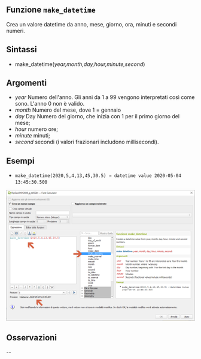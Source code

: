 ## Funzione `make_datetime`

Crea un valore datetime da anno, mese, giorno, ora, minuti e secondi numeri.

## Sintassi

* make_datetime(_year,month,day,hour,minute,second_)

## Argomenti

* _year_ Numero dell'anno. Gli anni da 1 a 99 vengono interpretati così come sono. L'anno 0 non è valido.
* _month_ Numero del mese, dove 1 = gennaio
* _day_ Day Numero del giorno, che inizia con 1 per il primo giorno del mese;
* _hour_ numero ore;
* _minute_ minuti;
* _second_ secondi (i valori frazionari includono millisecondi).


## Esempi

* `make_datetime(2020,5,4,13,45,30.5) → datetime value 2020-05-04 13:45:30.500`

![](/img/data_e_ora/make_datetime1.png)

## Osservazioni

--
